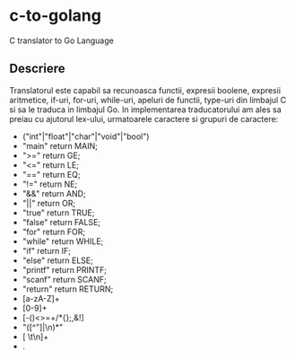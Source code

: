 # c-to-golang
C translator to Go Language

## Descriere

Translatorul este capabil sa recunoasca functii, expresii boolene, expresii aritmetice, if-uri, for-uri, while-uri, apeluri de functii, type-uri din limbajul C si sa le traduca in limbajul
Go.
In implementarea traducatorului am ales sa preiau cu ajutorul lex-ului, urmatoarele caractere si grupuri de caractere:



 - ("int"|"float"|"char"|"void"|"bool") 
 - "main"          return MAIN;
 - ">="            return GE;
 - "<="            return LE;
 - "=="            return EQ;
 - "!="            return NE;
 - "&&"            return AND;
 - "||"            return OR;
 - "true"          return TRUE;
 - "false"         return FALSE;
 - "for"           return FOR;
 - "while"         return WHILE;
 - "if"            return IF;
 - "else"          return ELSE;
 - "printf"        return PRINTF;
 - "scanf"         return SCANF;
 - "return"        return RETURN;
 - [a-zA-Z]+                 
 - [0-9]+  
 - [-()<>=+/*{};,&!]
 - \"([^\"]|\n)*\"
 - [ \t\n]+
 - . 
